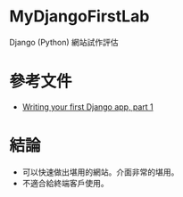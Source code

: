 # MyDjangoFirstLab
 Django (Python) 網站試作評估

# 參考文件
* [Writing your first Django app, part 1](https://docs.djangoproject.com/en/4.2/intro/tutorial01/)

# 結論
* 可以快速做出堪用的網站。介面非常的堪用。
* 不適合給終端客戶使用。
